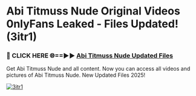 # Abi Titmuss Nude Original Videos 0nlyFans Leaked - Files Updated! (3itr1)

<h3>🔴 CLICK HERE 🌐==►► <a href="https://tinyurl.com/4mcuefdz" rel="nofollow">Abi Titmuss Nude Updated Files</a></h3>

Get Abi Titmuss Nude and all content. Now you can access all videos and pictures of Abi Titmuss Nude. New Updated Files 2025!

[![3itr1](https://i.imgur.com/StAQSOY.gif)](https://tinyurl.com/4mcuefdz)
